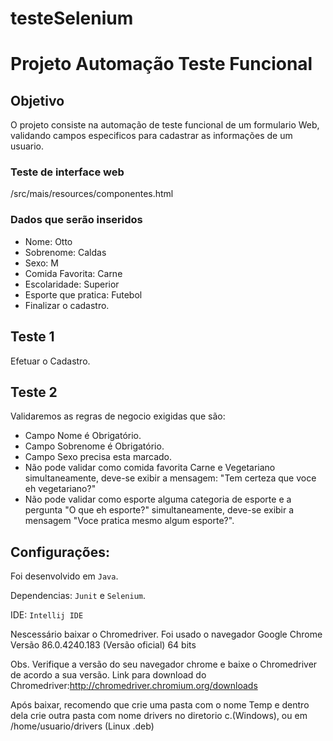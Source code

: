 # testeSelenium
# Projeto Automação Teste Funcional



## Objetivo

O projeto consiste na automação de teste funcional de um formulario Web, validando campos especificos para cadastrar as informações de um usuario.

### Teste de interface web

/src/mais/resources/componentes.html


### Dados que serão inseridos

- Nome: Otto
- Sobrenome: Caldas
- Sexo: M
- Comida Favorita: Carne
- Escolaridade: Superior
- Esporte que pratica: Futebol
- Finalizar o cadastro.


## Teste 1

Efetuar o Cadastro.


## Teste 2


Validaremos as regras de negocio exigidas que são:
- Campo Nome é Obrigatório.
- Campo Sobrenome é Obrigatório.
- Campo Sexo precisa esta marcado.
- Não pode validar como comida favorita Carne e Vegetariano simultaneamente, deve-se
exibir a mensagem: "Tem certeza que voce eh vegetariano?"
- Não pode validar como esporte alguma categoria de esporte e a pergunta "O que eh esporte?" 
simultaneamente, deve-se exibir a mensagem "Voce pratica mesmo algum esporte?".

## Configurações:

Foi desenvolvido em ```Java```. <p>
Dependencias: ```Junit``` e ```Selenium```.<p>
IDE: ```Intellij IDE```<p>
Nescessário baixar o Chromedriver. Foi usado o navegador Google Chrome Versão 86.0.4240.183 (Versão oficial) 64 bits<p>
Obs. Verifique a versão do seu navegador chrome e baixe o Chromedriver de acordo a sua versão.
Link para download do Chromedriver:http://chromedriver.chromium.org/downloads<p>
Após baixar, recomendo que crie uma pasta com o nome Temp e dentro dela crie outra pasta com nome drivers no diretorio c.(Windows), ou em /home/usuario/drivers (Linux .deb)
